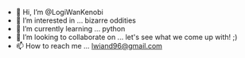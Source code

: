 - 👋 Hi, I’m @LogiWanKenobi
- 👀 I’m interested in ... bizarre oddities
- 🌱 I’m currently learning ... python
- 💞️ I’m looking to collaborate on ... let's see what we come up with! ;)
- 📫 How to reach me ... lwiand96@gmail.com

<!---
LogiWanKenobi/LogiWanKenobi is a ✨ special ✨ repository because its `README.md` (this file) appears on your GitHub profile.
You can click the Preview link to take a look at your changes.
--->

